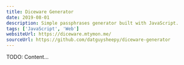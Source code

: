 ```yaml
---
title: Diceware Generator
date: 2019-08-01
description: Simple passphrases generator built with JavaScript.
tags: ['JavaScript', 'Web']
websiteUrl: https://diceware.mtymon.me/
sourceUrl: https://github.com/datguysheepy/diceware-generator
---
```


TODO: Content...

